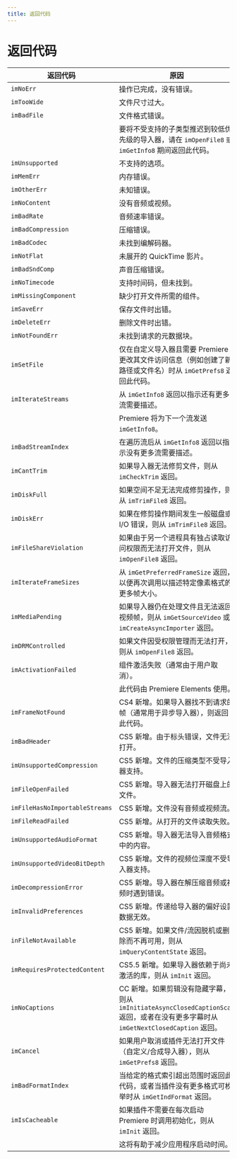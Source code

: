 ```yaml
---
title: 返回代码
---
```

# 返回代码

| 返回代码 | 原因 |
|---|---|
| `imNoErr` | 操作已完成，没有错误。 |
| `imTooWide` | 文件尺寸过大。 |
| `imBadFile` | 文件格式错误。 |
| | 要将不受支持的子类型推迟到较低优先级的导入器，请在 `imOpenFile8` 或 `imGetInfo8` 期间返回此代码。 |
| `imUnsupported` | 不支持的选项。 |
| `imMemErr` | 内存错误。 |
| `imOtherErr` | 未知错误。 |
| `imNoContent` | 没有音频或视频。 |
| `imBadRate` | 音频速率错误。 |
| `imBadCompression` | 压缩错误。 |
| `imBadCodec` | 未找到编解码器。 |
| `imNotFlat` | 未展开的 QuickTime 影片。 |
| `imBadSndComp` | 声音压缩错误。 |
| `imNoTimecode` | 支持时间码，但未找到。 |
| `imMissingComponent` | 缺少打开文件所需的组件。 |
| `imSaveErr` | 保存文件时出错。 |
| `imDeleteErr` | 删除文件时出错。 |
| `imNotFoundErr` | 未找到请求的元数据块。 |
| `imSetFile` | 仅在自定义导入器且需要 Premiere 更改其文件访问信息（例如创建了新路径或文件名）时从 `imGetPrefs8` 返回此代码。 |
| `imIterateStreams` | 从 `imGetInfo8` 返回以指示还有更多流需要描述。 |
| | Premiere 将为下一个流发送 `imGetInfo8`。 |
| `imBadStreamIndex` | 在遍历流后从 `imGetInfo8` 返回以指示没有更多流需要描述。 |
| `imCantTrim` | 如果导入器无法修剪文件，则从 `imCheckTrim` 返回。 |
| `imDiskFull` | 如果空间不足无法完成修剪操作，则从 `imTrimFile8` 返回。 |
| `imDiskErr` | 如果在修剪操作期间发生一般磁盘或 I/O 错误，则从 `imTrimFile8` 返回。 |
| `imFileShareViolation` | 如果由于另一个进程具有独占读取访问权限而无法打开文件，则从 `imOpenFile8` 返回。 |
| `imIterateFrameSizes` | 从 `imGetPreferredFrameSize` 返回，以便再次调用以描述特定像素格式的更多帧大小。 |
| `imMediaPending` | 如果导入器仍在处理文件且无法返回视频帧，则从 `imGetSourceVideo` 或 `imCreateAsyncImporter` 返回。 |
| `imDRMControlled` | 如果文件因受权限管理而无法打开，则从 `imOpenFile8` 返回。 |
| `imActivationFailed` | 组件激活失败（通常由于用户取消）。 |
| | 此代码由 Premiere Elements 使用。 |
| `imFrameNotFound` | CS4 新增。如果导入器找不到请求的帧（通常用于异步导入器），则返回此代码。 |
| `imBadHeader` | CS5 新增。由于标头错误，文件无法打开。 |
| `imUnsupportedCompression` | CS5 新增。文件的压缩类型不受导入器支持。 |
| `imFileOpenFailed` | CS5 新增。导入器无法打开磁盘上的文件。 |
| `imFileHasNoImportableStreams` | CS5 新增。文件没有音频或视频流。 |
| `imFileReadFailed` | CS5 新增。从打开的文件读取失败。 |
| `imUnsupportedAudioFormat` | CS5 新增。导入器无法导入音频格式中的内容。 |
| `imUnsupportedVideoBitDepth` | CS5 新增。文件的视频位深度不受导入器支持。 |
| `imDecompressionError` | CS5 新增。导入器在解压缩音频或视频时遇到错误。 |
| `imInvalidPreferences` | CS5 新增。传递给导入器的偏好设置数据无效。 |
| `inFileNotAvailable` | CS5 新增。如果文件/流因脱机或删除而不再可用，则从 `imQueryContentState` 返回。 |
| `imRequiresProtectedContent` | CS5.5 新增。如果导入器依赖于尚未激活的库，则从 `imInit` 返回。 |
| `imNoCaptions` | CC 新增。如果剪辑没有隐藏字幕，则从 `imInitiateAsyncClosedCaptionScan` 返回，或者在没有更多字幕时从 `imGetNextClosedCaption` 返回。 |
| `imCancel` | 如果用户取消或插件无法打开文件（自定义/合成导入器），则从 `imGetPrefs8` 返回。 |
| `imBadFormatIndex` | 当给定的格式索引超出范围时返回此代码，或者当插件没有更多格式可枚举时从 `imGetIndFormat` 返回。 |
| `imIsCacheable` | 如果插件不需要在每次启动 Premiere 时调用初始化，则从 `imInit` 返回。 |
| | 这将有助于减少应用程序启动时间。 |
